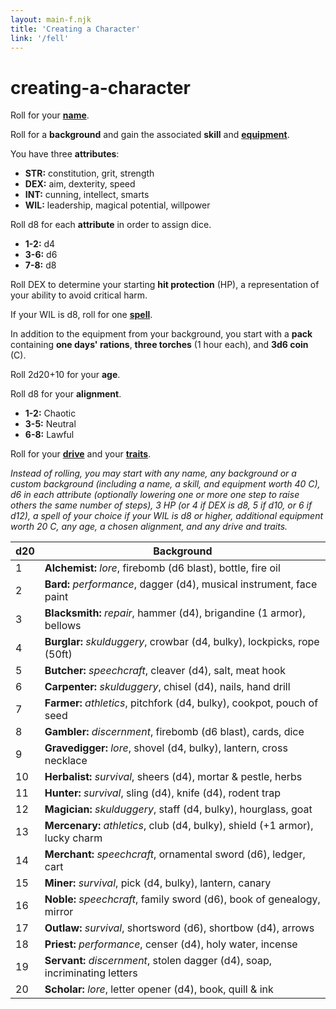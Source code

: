 ```yaml
---
layout: main-f.njk
title: 'Creating a Character'
link: '/fell'
---
```


# creating-a-character

Roll for your **[name](/fell/tables/#names)**.

Roll for a **background** and gain the associated **skill** and **[equipment](/fell/tables/#equipment)**.

You have three **attributes**:

- **STR:** constitution, grit, strength
- **DEX:** aim, dexterity, speed
- **INT:** cunning, intellect, smarts
- **WIL:** leadership, magical potential, willpower

Roll d8 for each **attribute** in order to assign dice.

- **1-2:** d4
- **3-6:** d6
- **7-8:** d8

Roll DEX to determine your starting **hit protection** (HP), a representation of your ability to avoid critical harm.

If your WIL is d8, roll for one **[spell](https://jacobdensford.com/fell/tables/#spells)**.

In addition to the equipment from your background, you start with a **pack** containing **one days' rations**, **three torches** (1 hour each), and **3d6 coin** (C).

Roll 2d20+10 for your **age**.

Roll d8 for your **alignment**.

- **1-2:** Chaotic
- **3-5:** Neutral
- **6-8:** Lawful

Roll for your **[drive](https://jacobdensford.com/fell/tables/#drives)** and your **[traits](https://jacobdensford.com/fell/tables/#traits)**.

*Instead of rolling, you may start with any name, any background or a custom background (including a name, a skill, and equipment worth 40 C), d6 in each attribute (optionally lowering one or more one step to raise others the same number of steps), 3 HP (or 4 if DEX is d8, 5 if d10, or 6 if d12), a spell of your choice if your WIL is d8 or higher, additional equipment worth 20 C, any age, a chosen alignment, and any drive and traits.*

d20|Background
:--|---
1| **Alchemist:** *lore*, firebomb (d6 blast), bottle, fire oil
2| **Bard:** *performance*, dagger (d4), musical instrument, face paint
3| **Blacksmith:** *repair*, hammer (d4), brigandine (1 armor), bellows
4| **Burglar:** *skulduggery*, crowbar (d4, bulky), lockpicks, rope (50ft)
5| **Butcher:** *speechcraft*, cleaver (d4), salt, meat hook
6| **Carpenter:** *skulduggery*, chisel (d4), nails, hand drill
7| **Farmer:** *athletics*, pitchfork (d4, bulky), cookpot, pouch of seed
8| **Gambler:** *discernment*, firebomb (d6 blast), cards, dice
9| **Gravedigger:** *lore*, shovel (d4, bulky), lantern, cross necklace
10| **Herbalist:** *survival*, sheers (d4), mortar & pestle, herbs
11| **Hunter:** *survival*, sling (d4), knife (d4), rodent trap
12| **Magician:** *skulduggery*, staff (d4, bulky), hourglass, goat
13| **Mercenary:** *athletics*, club (d4, bulky), shield (+1 armor), lucky charm
14| **Merchant:** *speechcraft*, ornamental sword (d6), ledger, cart
15| **Miner:** *survival*, pick (d4, bulky), lantern, canary
16| **Noble:** *speechcraft*, family sword (d6), book of genealogy, mirror
17| **Outlaw:** *survival*, shortsword (d6), shortbow (d4), arrows
18| **Priest:** *performance*, censer (d4), holy water, incense
19| **Servant:** *discernment*, stolen dagger (d4), soap, incriminating letters
20| **Scholar:** *lore*, letter opener (d4), book, quill & ink
